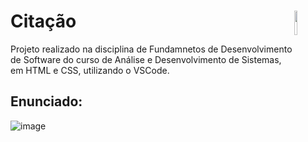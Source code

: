 # Citação <img src="https://raw.githubusercontent.com/learnbr/html-css/master/logo.png" width="10%" height="10%" align="right" valign="center"/> 
Projeto realizado na disciplina de Fundamnetos de Desenvolvimento de Software do curso de Análise e Desenvolvimento de Sistemas, em HTML e CSS, utilizando o VSCode.
## Enunciado:
![image](https://github.com/adrithume/Citacao_Uninter/assets/112117264/78aaceb0-306a-45f3-801b-04cad3780fed)

